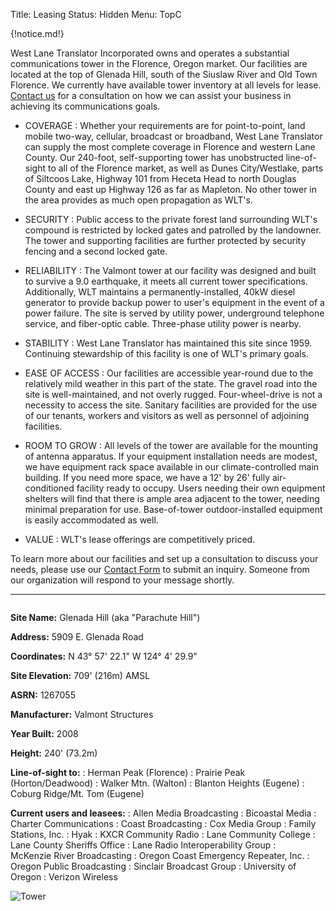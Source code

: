 Title: Leasing
Status: Hidden
Menu: TopC

{!notice.md!}

West Lane Translator Incorporated owns and operates a substantial
communications tower in the Florence, Oregon market. Our facilities are
located at the top of Glenada Hill, south of the Siuslaw River and Old
Town Florence. We currently have available tower inventory at all levels
for lease. [Contact us]({filename}Contact.md) for a consultation on
how we can assist your business in achieving its communications goals.

* COVERAGE
: Whether your requirements are for point-to-point, land mobile two-way,
  cellular, broadcast or broadband, West Lane Translator can supply the
  most complete coverage in Florence and western Lane County. Our
  240-foot, self-supporting tower has unobstructed line-of-sight to all
  of the Florence market, as well as Dunes City/Westlake, parts of
  Siltcoos Lake, Highway 101 from Heceta Head to north Douglas County
  and east up Highway 126 as far as Mapleton.  No other tower in the
  area provides as much open propagation as WLT's.

* SECURITY
: Public access to the private forest land surrounding WLT's compound is
  restricted by locked gates and patrolled by the landowner. The tower
  and supporting facilities are further protected by security fencing
  and a second locked gate.

* RELIABILITY
: The Valmont tower at our facility was designed and built to survive
  a 9.0 earthquake, it meets all current tower specifications.
  Additionally, WLT maintains a permanently-installed, 40kW diesel
  generator to provide backup power to user's equipment in the event
  of a power failure. The site is served by utility power, underground
  telephone service, and fiber-optic cable. Three-phase utility power
  is nearby.

* STABILITY
: West Lane Translator has maintained this site since 1959. Continuing
  stewardship of this facility is one of WLT's primary goals.

* EASE OF ACCESS
: Our facilities are accessible year-round due to the relatively mild
  weather in this part of the state. The gravel road into the site is
  well-maintained, and not overly rugged. Four-wheel-drive is not a
  necessity to access the site. Sanitary facilities are provided for the
  use of our tenants, workers and visitors as well as personnel of
  adjoining facilities.

* ROOM TO GROW
: All levels of the tower are available for the mounting of antenna
  apparatus. If your equipment installation needs are modest, we have
  equipment rack space available in our climate-controlled main
  building. If you need more space, we have a 12' by 26' fully
  air-conditioned facility ready to occupy.  Users needing their own
  equipment shelters will find that there is ample area adjacent to
  the tower, needing minimal preparation for use. Base-of-tower
  outdoor-installed equipment is easily accommodated as well.

* VALUE
: WLT's lease offerings are competitively priced.

To learn more about our facilities and set up a consultation to discuss
your needs, please use our [Contact Form]({filename}Contact.md) to
submit an inquiry. Someone from our organization will respond to your
message shortly.

----

<div markdown style="overflow:auto;">

<div markdown style="float:left;margin-right:1em;">

**Site Name:** Glenada Hill (aka "Parachute Hill")

**Address:** 5909 E. Glenada Road

**Coordinates:** N 43° 57' 22.1" W 124° 4' 29.9"

**Site Elevation:** 709' (216m) AMSL

**ASRN:** 1267055

**Manufacturer:** Valmont Structures

**Year Built:** 2008

**Height:** 240' (73.2m)

**Line-of-sight to:**
: Herman Peak (Florence)
: Prairie Peak (Horton/Deadwood)
: Walker Mtn. (Walton)
: Blanton Heights (Eugene)
: Coburg Ridge/Mt. Tom (Eugene)

**Current users and leasees:**
: Allen Media Broadcasting
: Bicoastal Media
: Charter Communications
: Coast Broadcasting
: Cox Media Group
: Family Stations, Inc.
: Hyak
: KXCR Community Radio
: Lane Community College
: Lane County Sheriffs Office
: Lane Radio Interoperability Group
: McKenzie River Broadcasting
: Oregon Coast Emergency Repeater, Inc.
: Oregon Public Broadcasting
: Sinclair Broadcast Group
: University of Oregon
: Verizon Wireless

</div>

<div markdown>

![Tower]({static}/images/complete-tower-and-building-web.jpg)

</div>

</div>
